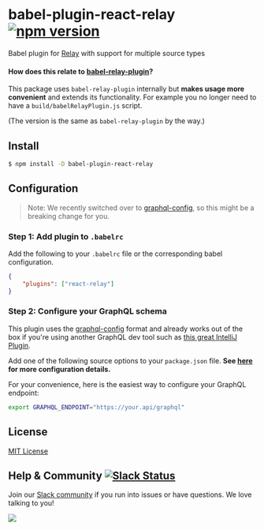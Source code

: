 # babel-plugin-react-relay [![npm version](https://badge.fury.io/js/babel-plugin-react-relay.svg)](https://badge.fury.io/js/babel-plugin-react-relay)
Babel plugin for [Relay](https://github.com/facebook/relay)  with support for multiple source types

#### How does this relate to [babel-relay-plugin](https://www.npmjs.com/package/babel-relay-plugin)?

This package uses `babel-relay-plugin` internally but **makes usage more convenient** and extends its functionality. For example you no longer need to have a `build/babelRelayPlugin.js` script.

(The version is the same as `babel-relay-plugin` by the way.)

## Install

```sh
$ npm install -D babel-plugin-react-relay
```

## Configuration

> Note: We recently switched over to [graphql-config](https://github.com/graphcool/graphql-config), so this might be a breaking change for you.

### Step 1: Add plugin to `.babelrc`

Add the following to your `.babelrc` file or the corresponding babel configuration.

```json
{
	"plugins": ["react-relay"]
}
```

### Step 2: Configure your GraphQL schema

This plugin uses the [graphql-config](https://github.com/graphcool/graphql-config) format and already works out of the box if you're using another GraphQL dev tool such as [this great IntelliJ Plugin](https://github.com/jimkyndemeyer/js-graphql-intellij-plugin).

Add one of the following source options to your `package.json` file. **See [here](https://github.com/graphcool/graphql-config#usage) for more configuration details.**

For your convenience, here is the easiest way to configure your GraphQL endpoint:

```sh
export GRAPHQL_ENDPOINT="https://your.api/graphql"
```

## License

[MIT License](http://opensource.org/licenses/MIT)


## Help & Community [![Slack Status](https://slack.graph.cool/badge.svg)](https://slack.graph.cool)

Join our [Slack community](http://slack.graph.cool/) if you run into issues or have questions. We love talking to you!

![](http://i.imgur.com/5RHR6Ku.png)
